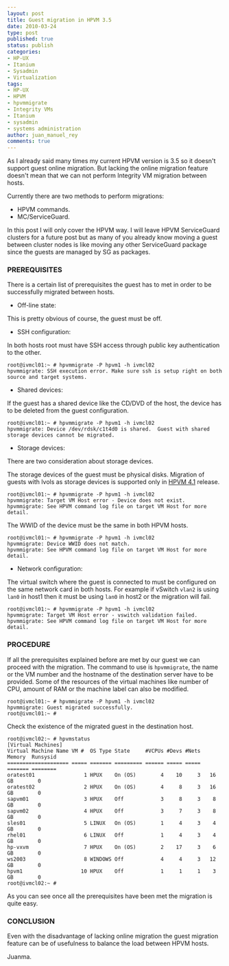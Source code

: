 ```yaml
---
layout: post
title: Guest migration in HPVM 3.5
date: 2010-03-24
type: post
published: true
status: publish
categories:
- HP-UX
- Itanium
- Sysadmin
- Virtualization
tags:
- HP-UX
- HPVM
- hpvmmigrate
- Integrity VMs
- Itanium
- sysadmin
- systems administration
author: juan_manuel_rey
comments: true
---
```


As I already said many times my current HPVM version is 3.5 so it doesn't support guest online migration. But lacking the online migration feature doesn't mean that we can not perform Integrity VM migration between hosts.

Currently there are two methods to perform migrations:

-   HPVM commands.
-   MC/ServiceGuard.

In this post I will only cover the HPVM way. I will leave HPVM ServiceGuard clusters for a future post but as many of you already know moving a guest between cluster nodes is like moving any other ServiceGuard package since the guests are managed by SG as packages.

### PREREQUISITES

There is a certain list of prerequisites the guest has to met in order to be successfully migrated between hosts.

-   Off-line state:

This is pretty obvious of course, the guest must be off.

-   SSH configuration:

In both hosts root must have SSH access through public key authentication to the other.

```
root@ivmcl01:~ # hpvmmigrate -P hpvm1 -h ivmcl02
hpvmmigrate: SSH execution error. Make sure ssh is setup right on both source and target systems.
```

-   Shared devices:

If the guest has a shared device like the CD/DVD of the host, the device has to be deleted from the guest configuration.

```
root@ivmcl01:~ # hpvmmigrate -P hpvm1 -h ivmcl02
hpvmmigrate: Device /dev/rdsk/c1t4d0 is shared.  Guest with shared storage devices cannot be migrated.
```

-   Storage devices:

There are two consideration about storage devices.

The storage devices of the guest must be physical disks. Migration of guests with lvols as storage devices is supported only in [HPVM 4.1](http://h20000.www2.hp.com/bizsupport/TechSupport/CoreRedirect.jsp?redirectReason=DocIndexPDF&prodSeriesId=4146132&targetPage=http%3A%2F%2Fbizsupport1.austin.hp.com%2Fbc%2Fdocs%2Fsupport%2FSupportManual%2Fc02018680%2Fc02018680.pdf "HPVM 4.1 Release Notes") release.

```
root@ivmcl01:~ # hpvmmigrate -P hpvm1 -h ivmcl02
hpvmmigrate: Target VM Host error - Device does not exist.
hpvmmigrate: See HPVM command log file on target VM Host for more detail.
```

The WWID of the device must be the same in both HPVM hosts.

```
root@ivmcl01:~ # hpvmmigrate -P hpvm1 -h ivmcl02
hpvmmigrate: Device WWID does not match.
hpvmmigrate: See HPVM command log file on target VM Host for more detail.
```

-   Network configuration:

The virtual switch where the guest is connected to must be configured on the same network card in both hosts. For example if vSwitch `vlan2` is using `lan0` in host1 then it must be using `lan0` in host2 or the migration will fail.

```
root@ivmcl01:~ # hpvmmigrate -P hpvm1 -h ivmcl02
hpvmmigrate: Target VM Host error - vswitch validation failed.
hpvmmigrate: See HPVM command log file on target VM Host for more detail.
```

### PROCEDURE

If all the prerequisites explained before are met by our guest we can proceed with the migration. The command to use is `hpvmmigrate`, the name or the VM number and the hostname of the destination server have to be provided. Some of the resources of the virtual machines like number of CPU, amount of RAM or the machine label can also be modified.

```
root@ivmcl01:~ # hpvmmigrate -P hpvm1 -h ivmcl02
hpvmmigrate: Guest migrated successfully.
root@ivmcl01:~ #
```

Check the existence of the migrated guest in the destination host.

```
root@ivmcl02:~ # hpvmstatus
[Virtual Machines]
Virtual Machine Name VM #  OS Type State     #VCPUs #Devs #Nets Memory  Runsysid
==================== ===== ======= ========= ====== ===== ===== ======= ========
oratest01                1 HPUX    On (OS)        4    10     3   16 GB        0
oratest02                2 HPUX    On (OS)        4     8     3   16 GB        0
sapvm01                  3 HPUX    Off            3     8     3    8 GB        0
sapvm02                  4 HPUX    Off            3     7     3    8 GB        0
sles01                   5 LINUX   On (OS)        1     4     3    4 GB        0
rhel01                   6 LINUX   Off            1     4     3    4 GB        0
hp-vxvm                  7 HPUX    On (OS)        2    17     3    6 GB        0
ws2003                   8 WINDOWS Off            4     4     3   12 GB        0
hpvm1                   10 HPUX    Off            1     1     1    3 GB        0
root@ivmcl02:~ #
```

As you can see once all the prerequisites have been met the migration is quite easy.

### CONCLUSION

Even with the disadvantage of lacking online migration the guest migration feature can be of usefulness to balance the load between HPVM hosts.

Juanma.
